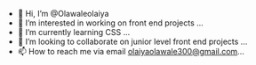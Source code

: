 - 👋 Hi, I’m @Olawaleolaiya
- 👀 I’m interested in working on front end projects ...
- 🌱 I’m currently learning CSS ...
- 💞️ I’m looking to collaborate on junior level front end projects ...
- 📫 How to reach me via email olaiyaolawale300@gmail.com...

<!---
Olawaleolaiya/Olawaleolaiya is a ✨ special ✨ repository because its `README.md` (this file) appears on your GitHub profile.
You can click the Preview link to take a look at your changes.
--->
